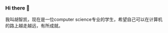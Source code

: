 ### Hi there 👋
我叫胡智凯，现在是一位computer science专业的学生，希望自己可以在计算机的路上越走越远，有所成就。
<!--
**xiaoran0410/xiaoran0410** is a ✨ _special_ ✨ repository because its `README.md` (this file) appears on your GitHub profile.

Here are some ideas to get you started:

- 🔭 I’m currently working on ...
- 🌱 I’m currently learning ...
- 👯 I’m looking to collaborate on ...
- 🤔 I’m looking for help with ...
- 💬 Ask me about ...
- 📫 How to reach me: ...
- 😄 Pronouns: ...
- ⚡ Fun fact: ...
-->
